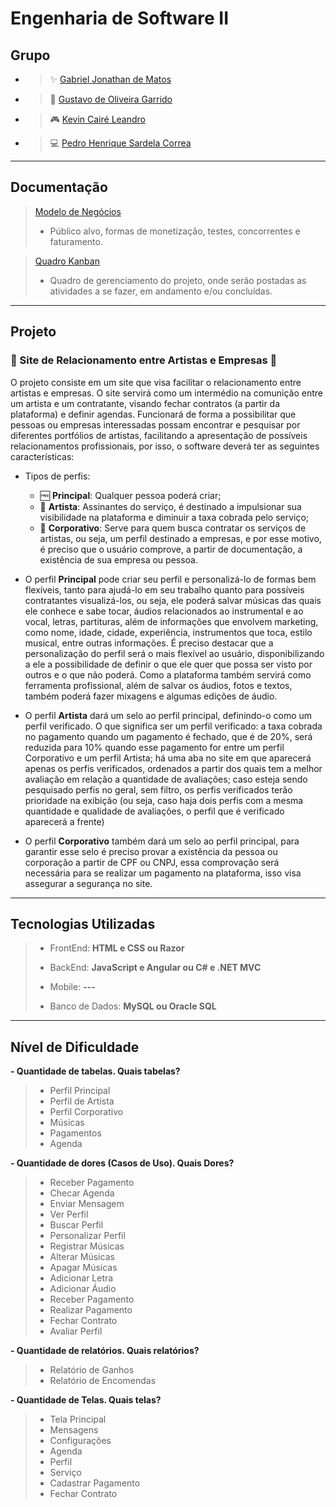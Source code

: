 # Engenharia de Software II

## Grupo

* > ✨ [Gabriel Jonathan de Matos](https://github.com/GabrielJonat)
* > 🧠 [Gustavo de Oliveira Garrido](https://github.com/gustavoogarrido)
* > 🎮 [Kevin Cairé Leandro](https://github.com/TheKrauser)
* > 💻 [Pedro Henrique Sardela Correa](https://github.com/PedroHSCorrea)


---

## Documentação
> [Modelo de Negócios](https://github.com/TheKrauser/Engenharia-Software-II/blob/main/Docs/Modelo%20de%20Neg%C3%B3cios.docx)
> * Público alvo, formas de monetização, testes, concorrentes e faturamento.

> [Quadro Kanban](https://github.com/users/TheKrauser/projects/1)
> * Quadro de gerenciamento do projeto, onde serão postadas as atividades a se fazer, em andamento e/ou concluídas.

---

## Projeto

### 🎵 Site de Relacionamento entre Artistas e Empresas 🎵
O projeto consiste em um site que visa facilitar o relacionamento entre artistas e empresas. O site servirá como um intermédio na comunição entre um artista e um contratante, visando fechar contratos (a partir da plataforma) e definir agendas. Funcionará de forma a possibilitar que pessoas ou empresas interessadas possam encontrar e pesquisar por diferentes portfólios de artistas, facilitando a apresentação de possíveis relacionamentos profissionais, por isso, o software deverá ter as seguintes características:

* Tipos de perfis:
  * 🆓 **Principal**: Qualquer pessoa poderá criar;
  * 🎨 **Artista**: Assinantes do serviço, é destinado a impulsionar sua visibilidade na plataforma e diminuir a taxa cobrada pelo serviço; 
  * 💼 **Corporativo**: Serve para quem busca contratar os serviços de artistas, ou seja, um perfil destinado a empresas, e por esse motivo, é preciso que o usuário comprove, a partir de documentação, a existência de sua empresa ou pessoa.
     
* O perfil **Principal** pode criar seu perfil e personalizá-lo de formas bem flexíveis, tanto para ajudá-lo em seu trabalho quanto para possíveis contratantes visualizá-los, ou seja, ele poderá salvar músicas das quais ele conhece e sabe tocar, áudios relacionados ao instrumental e ao vocal, letras, partituras, além de informações que envolvem marketing, como nome, idade, cidade, experiência, instrumentos que toca, estilo musical, entre outras informações. É preciso destacar que a personalização do perfil será o mais flexível ao usuário, disponibilizando a ele a possibilidade de definir o que ele quer que possa ser visto por outros e o que não poderá. Como a plataforma também servirá como ferramenta profissional, além de salvar os áudios, fotos e textos, também poderá fazer mixagens e algumas edições de áudio.
  
* O perfil **Artista** dará um selo ao perfil principal, definindo-o como um perfil verificado. O que significa ser um perfil verificado: a taxa cobrada no pagamento quando um pagamento é fechado, que é de 20%, será reduzida para 10% quando esse pagamento for entre um perfil Corporativo e um perfil Artista; há uma aba no site em que aparecerá apenas os perfis verificados, ordenados a partir dos quais tem a melhor avaliação em relação a quantidade de avaliações; caso esteja sendo pesquisado perfis no geral, sem filtro, os perfis verificados terão prioridade na exibição (ou seja, caso haja dois perfis com a mesma quantidade e qualidade de avaliações, o perfil que é verificado aparecerá a frente)
    
* O perfil **Corporativo** também dará um selo ao perfil principal, para garantir esse selo é preciso provar a existência da pessoa ou corporação a partir de CPF ou CNPJ, essa comprovação será necessária para se realizar um pagamento na plataforma, isso visa assegurar a segurança no site.

---

## Tecnologias Utilizadas
> - FrontEnd: **HTML e CSS ou Razor**
> 
> - BackEnd: **JavaScript e Angular ou C# e .NET MVC**
>   
> - Mobile: **---**
> 
> - Banco de Dados: **MySQL ou Oracle SQL**

---

## Nível de Dificuldade
**- Quantidade de tabelas. Quais tabelas?**
> * Perfil Principal
> * Perfil de Artista
> * Perfil Corporativo
> * Músicas
> * Pagamentos
> * Agenda

**- Quantidade de dores (Casos de Uso). Quais Dores?**
> * Receber Pagamento
> * Checar Agenda
> * Enviar Mensagem
> * Ver Perfil
> * Buscar Perfil
> * Personalizar Perfil
> * Registrar Músicas
> * Alterar Músicas
> * Apagar Músicas
> * Adicionar Letra
> * Adicionar Áudio
> * Receber Pagamento
> * Realizar Pagamento 
> * Fechar Contrato
> * Avaliar Perfil

**- Quantidade de relatórios. Quais relatórios?**
> * Relatório de Ganhos
> * Relatório de Encomendas

**- Quantidade de Telas. Quais telas?**
> * Tela Principal
> * Mensagens
> * Configurações
> * Agenda
> * Perfil
> * Serviço
> * Cadastrar Pagamento
> * Fechar Contrato

